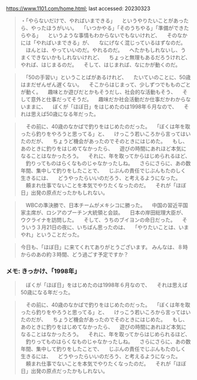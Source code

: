 https://www.1101.com/home.html; last accessed: 20230323

> ・「やらないだけで、やればいまできる」
　というやりたいことがあったら、やったほうがいい。
　「いつかやる」「そのうちやる」「準備ができたらやる」
　というような事情もわからないでもないけれど、
　そのなかには「やればいまできる」が、
　なにげなく混じっているはずなのだ。
　ほんとは、やっていいのだ。やれるのだ。
　へたかもしれないし、うまくできないかもしれないけれど、
　ちょっと無理もあるだろうけれど、やれば、はじまるのだ。
　そして、はじまれば、なにかが動くのだ。

>　「50の手習い」ということばがあるけれど、
　たいていのことに、50歳はまだぜんぜん遅くない。
　そこからはじまって、少しずつでもものごとが動く。
　趣味とか遊びだとかもそうだし、社会的な活動もそう、
　そして意外と仕事だってそうだ。
　趣味だか社会活動だか仕事だかわからないままに、
　ぼくが「ほぼ日」をはじめたのは1998年６月なので、
　それは思えば50歳になる年だった。

>　その前に、40歳のなかばで釣りをはじめたのだった。
　「ぼくは年を取ったら釣りをやろうと思ってる」と、
　けっこう若いころから言ってはいたのだが、
　ちょうど機会があったのでそのときにはじめた。
　もし、あのときに釣りをはじめてなかったら、
　遊びの時間にあれほど本気になることはなかったろう。
　それに、年を取ってからはじめられるほど、
　釣りってものはらくなものじゃなかったしね。
　さらにさらに、あの数年間、集中して釣りをしたことで、
　じぶんの責任でじぶんもたのしく生きるには、
　どうやったらいいのだろう、と考えるようになった。
　頼まれ仕事でないことを本気でやりたくなったのだ。
　それが「ほぼ日」出発の原点だったかもしれない。

>　WBCの準決勝で、日本チームがメキシコに勝った。
　中国の習近平国家主席が、ロシアのプーチン大統領と会談。
　日本の岸田総理大臣が、ウクライナを訪問した。
　そして、うちのブイヨンの命日だった。
　そういう３月21日の夜に、いちばん思ったのは、
　「やりたいことは、いまやれ」ということだった。

> 今日も、「ほぼ日」に来てくれてありがとうございます。
みんなは、８時からのあの約３時間、どう過ごす予定ですか？


### メモ: きっかけ、「1998年」

>　ぼくが「ほぼ日」をはじめたのは1998年６月なので、
　それは思えば50歳になる年だった。

>　その前に、40歳のなかばで釣りをはじめたのだった。
　「ぼくは年を取ったら釣りをやろうと思ってる」と、
　けっこう若いころから言ってはいたのだが、
　ちょうど機会があったのでそのときにはじめた。
　もし、あのときに釣りをはじめてなかったら、
　遊びの時間にあれほど本気になることはなかったろう。
　それに、年を取ってからはじめられるほど、
　釣りってものはらくなものじゃなかったしね。
　さらにさらに、あの数年間、集中して釣りをしたことで、
　じぶんの責任でじぶんもたのしく生きるには、
　どうやったらいいのだろう、と考えるようになった。
　頼まれ仕事でないことを本気でやりたくなったのだ。
　それが「ほぼ日」出発の原点だったかもしれない。

